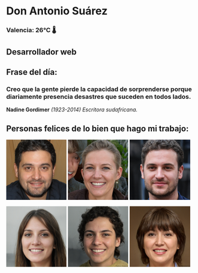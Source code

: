 # Don Antonio Suárez
### Valencia:  26°C 🌡️
## Desarrollador web
## Frase del día:
<!-- START QUOTE -->
### Creo que la gente pierde la capacidad de sorprenderse porque diariamente presencia desastres que suceden en todos lados.
**Nadine Gordimer** *(1923-2014) Escritora sudafricana.*
<!-- END QUOTE -->






## Personas felices de lo bien que hago mi trabajo:

<p float="left">
  <img src="src/image_0.png" width="32%" />
  <img src="src/image_1.png" width="32%" /> 
  <img src="src/image_2.png" width="32%" />
</p>
<p float="left">
  <img src="src/image_3.png" width="32%" />
  <img src="src/image_4.png" width="32%" /> 
  <img src="src/image_5.png" width="32%" />
</p>